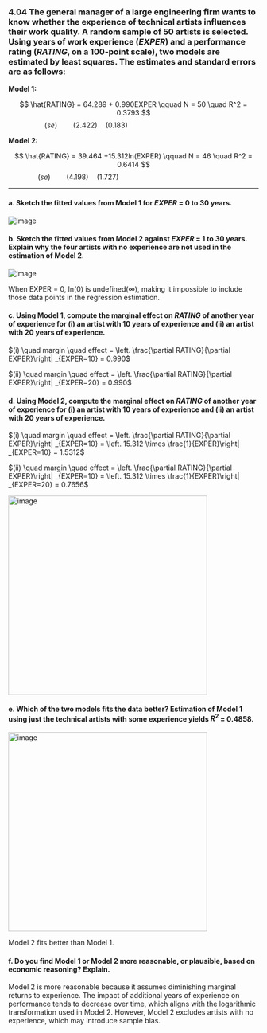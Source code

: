 ### 4.04 The general manager of a large engineering firm wants to know whether the experience of technical artists influences their work quality. A random sample of 50 artists is selected. Using years of work experience (*EXPER*) and a performance rating (*RATING*, on a 100-point scale), two models are estimated by least squares. The estimates and standard errors are as follows:

**Model 1:**

$$
\hat{RATING} = 64.289 + 0.990EXPER  \qquad N = 50 \quad R^2 = 0.3793
$$
$$
(se) \qquad  (2.422) \quad (0.183) \qquad \qquad \qquad \qquad \qquad \qquad
$$


**Model 2:**

$$
\hat{RATING} = 39.464 +15.312ln(EXPER)  \qquad N = 46 \quad R^2 = 0.6414
$$
$$
(se) \qquad (4.198) \quad (1.727) \qquad \qquad \qquad \qquad \qquad \qquad \qquad 
$$

---
#### a. Sketch the fitted values from Model 1 for *EXPER* = 0 to 30 years.

![image](https://github.com/user-attachments/assets/42f0ee7f-5e0e-46df-932e-1813e78b7b00)

#### b. Sketch the fitted values from Model 2 against *EXPER* = 1 to 30 years. Explain why the four artists with no experience are not used in the estimation of Model 2.

![image](https://github.com/user-attachments/assets/7f484055-e6ae-4de8-810c-baf0a2bf2604)

When EXPER = 0, ln(0) is undefined($\infty$), making it impossible to include those data points in the regression estimation. 

#### c. Using Model 1, compute the marginal effect on *RATING* of another year of experience for (i) an artist with 10 years of experience and (ii) an artist with 20 years of experience.

$(i) \quad margin \quad effect = \left. \frac{\partial RATING}{\partial EXPER}\right| _{EXPER=10} =  0.990$

$(ii) \quad margin \quad effect = \left. \frac{\partial RATING}{\partial EXPER}\right| _{EXPER=20} =  0.990$

#### d. Using Model 2, compute the marginal effect on *RATING* of another year of experience for (i) an artist with 10 years of experience and (ii) an artist with 20 years of experience.

$(i) \quad margin \quad effect = \left. \frac{\partial RATING}{\partial EXPER}\right| _{EXPER=10} =  \left. 15.312 \times \frac{1}{EXPER}\right| _{EXPER=10} = 1.5312$

$(ii) \quad margin \quad effect = \left. \frac{\partial RATING}{\partial EXPER}\right| _{EXPER=10} =  \left. 15.312 \times \frac{1}{EXPER}\right| _{EXPER=20} = 0.7656$

<img width="400" alt="image" src="https://github.com/user-attachments/assets/452ec27f-2bbe-4c62-a7e8-8b37489e07c8" />


#### e. Which of the two models fits the data better? Estimation of Model 1 using just the technical artists with some experience yields $R^2$ = 0.4858.

<img width="400" alt="image" src="https://github.com/user-attachments/assets/9a14ec9c-d2a7-411b-9be1-5a00d20f3628" />

Model 2 fits better than Model 1.

#### f. Do you find Model 1 or Model 2 more reasonable, or plausible, based on economic reasoning? Explain.

Model 2 is more reasonable because it assumes diminishing marginal returns to experience. The impact of additional years of experience on performance tends to decrease over time, which aligns with the logarithmic transformation used in Model 2. However, Model 2 excludes artists with no experience, which may introduce sample bias.
